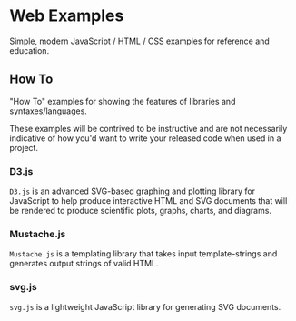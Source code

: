# Web Examples

Simple, modern JavaScript / HTML / CSS examples for reference and education.

## How To

"How To" examples for showing the features of libraries and syntaxes/languages.

These examples will be contrived to be instructive and are not necessarily indicative of how you'd want to write your released code when used in a project.

### D3.js

`D3.js` is an advanced SVG-based graphing and plotting library for JavaScript to help produce interactive HTML and SVG documents that will be rendered to produce scientific plots, graphs, charts, and diagrams.

### Mustache.js

`Mustache.js` is a templating library that takes input template-strings and generates output strings of valid HTML. 

### svg.js

`svg.js` is a lightweight JavaScript library for generating SVG documents.
